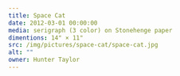 ```yaml
---
title: Space Cat
date: 2012-03-01 00:00:00
media: serigraph (3 color) on Stonehenge paper
dimentions: 14" × 11"
src: /img/pictures/space-cat/space-cat.jpg
alt: ""
owner: Hunter Taylor
---
```

